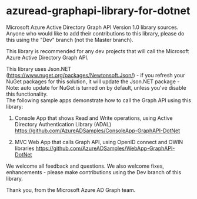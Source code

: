 azuread-graphapi-library-for-dotnet
===================================
Microsoft Azure Active Directory Graph API Version 1.0 library sources. Anyone who would like to add their contributions to this library, please do this using the "Dev" branch (not the Master branch).

This library is recommended for any dev projects that will call the Microsoft Azure Active Directory Graph API. 

This library uses Json.NET (https://www.nuget.org/packages/Newtonsoft.Json/) - if you refresh your NuGet packages for this solution, it will update the Json.NET package - Note: auto update for NuGet is turned on by default, unless you've disable this functionality.  
The following sample apps demonstrate how to call the Graph API using this library: 

1. Console App that shows Read and Write operations, using Active Directory Authentication Library (ADAL)
https://github.com/AzureADSamples/ConsoleApp-GraphAPI-DotNet  

2. MVC Web App that calls Graph API, using OpenID connect and OWIN libraries
https://github.com/AzureADSamples/WebApp-GraphAPI-DotNet

We welcome all feedback and questions. We also welcome fixes, enhancements - please make contributions using the Dev branch of this library.  

Thank you, from the Microsoft Azure AD Graph team.

